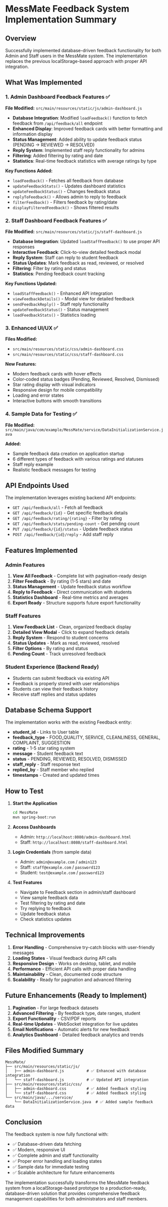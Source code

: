 # MessMate Feedback System Implementation Summary

## Overview
Successfully implemented database-driven feedback functionality for both Admin and Staff users in the MessMate system. The implementation replaces the previous localStorage-based approach with proper API integration.

## What Was Implemented

### 1. Admin Dashboard Feedback Features ✅
**File Modified:** `src/main/resources/static/js/admin-dashboard.js`

- **Database Integration**: Modified `loadFeedback()` function to fetch feedback from `/api/feedback/all` endpoint
- **Enhanced Display**: Improved feedback cards with better formatting and information display
- **Status Management**: Added ability to update feedback status (PENDING → REVIEWED → RESOLVED)
- **Reply System**: Implemented staff reply functionality for admins
- **Filtering**: Added filtering by rating and date
- **Statistics**: Real-time feedback statistics with average ratings by type

**Key Functions Added:**
- `loadFeedback()` - Fetches all feedback from database
- `updateFeedbackStats()` - Updates dashboard statistics
- `updateFeedbackStatus()` - Changes feedback status
- `replyToFeedback()` - Allows admin to reply to feedback
- `filterFeedback()` - Filters feedback by rating/date
- `displayFilteredFeedback()` - Shows filtered results

### 2. Staff Dashboard Feedback Features ✅
**File Modified:** `src/main/resources/static/js/staff-dashboard.js`

- **Database Integration**: Updated `loadStaffFeedback()` to use proper API responses
- **Interactive Feedback**: Click-to-view detailed feedback modal
- **Reply System**: Staff can reply to student feedback
- **Status Updates**: Mark feedback as read, reviewed, or resolved
- **Filtering**: Filter by rating and status
- **Statistics**: Pending feedback count tracking

**Key Functions Updated:**
- `loadStaffFeedback()` - Enhanced API integration
- `viewFeedbackDetails()` - Modal view for detailed feedback
- `sendFeedbackReply()` - Staff reply functionality
- `updateFeedbackStatus()` - Status management
- `loadFeedbackStats()` - Statistics loading

### 3. Enhanced UI/UX ✅
**Files Modified:** 
- `src/main/resources/static/css/admin-dashboard.css`
- `src/main/resources/static/css/staff-dashboard.css`

**New Features:**
- Modern feedback cards with hover effects
- Color-coded status badges (Pending, Reviewed, Resolved, Dismissed)
- Star rating display with visual indicators
- Responsive design for mobile compatibility
- Loading and error states
- Interactive buttons with smooth transitions

### 4. Sample Data for Testing ✅
**File Modified:** `src/main/java/com/example/MessMate/service/DataInitializationService.java`

**Added:**
- Sample feedback data creation on application startup
- 6 different types of feedback with various ratings and statuses
- Staff reply example
- Realistic feedback messages for testing

## API Endpoints Used

The implementation leverages existing backend API endpoints:

- `GET /api/feedback/all` - Fetch all feedback
- `GET /api/feedback/{id}` - Get specific feedback details
- `GET /api/feedback/rating/{rating}` - Filter by rating
- `GET /api/feedback/stats/pending-count` - Get pending count
- `PUT /api/feedback/{id}/status` - Update feedback status
- `POST /api/feedback/{id}/reply` - Add staff reply

## Features Implemented

### Admin Features
1. **View All Feedback** - Complete list with pagination-ready design
2. **Filter Feedback** - By rating (1-5 stars) and date
3. **Status Management** - Update feedback status workflow
4. **Reply to Feedback** - Direct communication with students
5. **Statistics Dashboard** - Real-time metrics and averages
6. **Export Ready** - Structure supports future export functionality

### Staff Features
1. **View Feedback List** - Clean, organized feedback display
2. **Detailed View Modal** - Click to expand feedback details
3. **Reply System** - Respond to student concerns
4. **Status Updates** - Mark as read, reviewed, resolved
5. **Filter Options** - By rating and status
6. **Pending Count** - Track unresolved feedback

### Student Experience (Backend Ready)
- Students can submit feedback via existing API
- Feedback is properly stored with user relationships
- Students can view their feedback history
- Receive staff replies and status updates

## Database Schema Support

The implementation works with the existing Feedback entity:
- **student_id** - Links to User table
- **feedback_type** - FOOD_QUALITY, SERVICE, CLEANLINESS, GENERAL, COMPLAINT, SUGGESTION
- **rating** - 1-5 star rating system
- **message** - Student feedback text
- **status** - PENDING, REVIEWED, RESOLVED, DISMISSED
- **staff_reply** - Staff response text
- **replied_by** - Staff member who replied
- **timestamps** - Created and updated times

## How to Test

1. **Start the Application**
   ```bash
   cd MessMate
   mvn spring-boot:run
   ```

2. **Access Dashboards**
   - Admin: `http://localhost:8080/admin-dashboard.html`
   - Staff: `http://localhost:8080/staff-dashboard.html`

3. **Login Credentials** (from sample data)
   - Admin: `admin@example.com` / `admin123`
   - Staff: `staff@example.com` / `password123`
   - Student: `test@example.com` / `password123`

4. **Test Features**
   - Navigate to Feedback section in admin/staff dashboard
   - View sample feedback data
   - Test filtering by rating and date
   - Try replying to feedback
   - Update feedback status
   - Check statistics updates

## Technical Improvements

1. **Error Handling** - Comprehensive try-catch blocks with user-friendly messages
2. **Loading States** - Visual feedback during API calls
3. **Responsive Design** - Works on desktop, tablet, and mobile
4. **Performance** - Efficient API calls with proper data handling
5. **Maintainability** - Clean, documented code structure
6. **Scalability** - Ready for pagination and advanced filtering

## Future Enhancements (Ready to Implement)

1. **Pagination** - For large feedback datasets
2. **Advanced Filtering** - By feedback type, date ranges, student
3. **Export Functionality** - CSV/PDF reports
4. **Real-time Updates** - WebSocket integration for live updates
5. **Email Notifications** - Automatic alerts for new feedback
6. **Analytics Dashboard** - Detailed feedback analytics and trends

## Files Modified Summary

```
MessMate/
├── src/main/resources/static/js/
│   ├── admin-dashboard.js          # ✅ Enhanced with database integration
│   └── staff-dashboard.js          # ✅ Updated API integration
├── src/main/resources/static/css/
│   ├── admin-dashboard.css         # ✅ Added feedback styling
│   └── staff-dashboard.css         # ✅ Added feedback styling
└── src/main/java/.../service/
    └── DataInitializationService.java  # ✅ Added sample feedback data
```

## Conclusion

The feedback system is now fully functional with:
- ✅ Database-driven data fetching
- ✅ Modern, responsive UI
- ✅ Complete admin and staff functionality
- ✅ Proper error handling and loading states
- ✅ Sample data for immediate testing
- ✅ Scalable architecture for future enhancements

The implementation successfully transforms the MessMate feedback system from a localStorage-based prototype to a production-ready, database-driven solution that provides comprehensive feedback management capabilities for both administrators and staff members.
